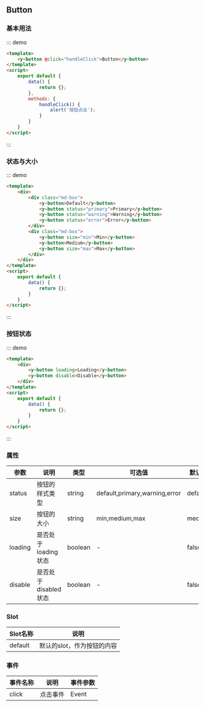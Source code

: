 <script>
    export default {
        data() {
            return {};
        },
        methods: {
            handleClick() {
                alert('按钮点击');
            }
        }
    }
</script>
<style>
.md-box {
    margin-bottom: 20px;
}
.md-box:last-child {
    margin-bottom: 0px;
}

</style>
## Button

### 基本用法

::: demo
```html
<template>
    <y-button @click="handleClick">Button</y-button>
</template>
<script>
    export default {
        data() {
            return {};
        },
        methods: {
            handleClick() {
                alert('按钮点击');
            }
        }
    }
</script>
```
:::

### 状态与大小

::: demo
```html
<template>
    <div>
        <div class="md-box">
            <y-button>Default</y-button>
            <y-button status="primary">Primary</y-button>
            <y-button status="warning">Warning</y-button>
            <y-button status="error">Error</y-button>
        </div>
        <div class="md-box">
            <y-button size="min">Min</y-button>
            <y-button>Medium</y-button>
            <y-button size="max">Max</y-button>
        </div>
    </div>
</template>
<script>
    export default {
        data() {
            return {};
        }
    }
</script>
```
:::

### 按钮状态

::: demo
```html
<template>
    <div>
        <y-button loading>Loading</y-button>
        <y-button disable>Disable</y-button>
    </div>
</template>
<script>
    export default {
        data() {
            return {};
        }
    }
</script>
```
:::

### 属性

| 参数      | 说明                             | 类型      | 可选值       | 默认值 |
| -------- | -------------------------------- | -------- | ----------- | ----- |
| status   | 按钮的样式类型 | string    | default,primary,warning,error | default |
| size     | 按钮的大小                        | string   | min,medium,max | medium |
| loading  | 是否处于loading状态    | boolean   | -           | false |
| disable | 是否处于disabled状态   | boolean   | -           | false |

### Slot

| Slot名称  | 说明                             |
| -------- | -------------------------------- |
| default  | 默认的slot，作为按钮的内容 |

### 事件

| 事件名称  | 说明                              | 事件参数  |
| -------- | -------------------------------- | -------- |
| click    | 点击事件 | Event |
